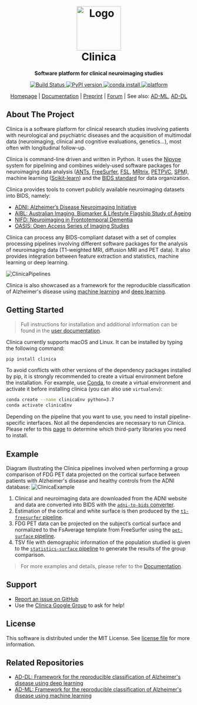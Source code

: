 <!--(http://www.clinica.run/img/clinica_brainweb.png)-->

<h1 align="center">
  <a href="http://www.clinica.run">
    <img src="http://www.clinica.run/assets/images/clinica-icon-257x257.png" alt="Logo" width="120" height="120">
  </a>
  <br/>
  Clinica
</h1>

<p align="center"><strong>Software platform for clinical neuroimaging studies</strong></p>

<p align="center">
  <a href="https://ci.inria.fr/clinica-aramis/job/clinica/job/master/">
    <img src="https://ci.inria.fr/clinica-aramis/buildStatus/icon?job=clinica%2Fmaster" alt="Build Status">
  </a>
  <a href="https://badge.fury.io/py/clinica">
    <img src="https://badge.fury.io/py/clinica.svg" alt="PyPI version">
  </a>
  <a href="https://aramislab.paris.inria.fr/clinica/docs/public/latest/Installation/">
    <img src="https://anaconda.org/aramislab/clinica/badges/installer/conda.svg" alt="conda install">
  </a>
  <a href="https://aramislab.paris.inria.fr/clinica/docs/public/latest/Installation/">
    <img src="https://anaconda.org/aramislab/clinica/badges/platforms.svg" alt="platform">
  </a>
</p>

<p align="center">
  <a href="http://www.clinica.run">Homepage</a> |
  <a href="https://aramislab.paris.inria.fr/clinica/docs/public/latest/">Documentation</a> |
  <a href="https://hal.inria.fr/hal-02308126">Preprint</a> |
  <a href="https://groups.google.com/forum/#!forum/clinica-user">Forum</a> |
  See also:
  <a href="#related-repositories">AD-ML</a>,
  <a href="#related-repositories">AD-DL</a>
</p>





## About The Project

Clinica is a software platform for clinical research studies involving patients
with neurological and psychiatric diseases and the acquisition of multimodal
data (neuroimaging, clinical and cognitive evaluations, genetics...), most
often with longitudinal follow-up.

Clinica is command-line driven and written in Python. It uses the
[Nipype](https://nipype.readthedocs.io/) system for pipelining and combines
widely-used software packages for neuroimaging data analysis
([ANTs](http://stnava.github.io/ANTs/),
[FreeSurfer](https://surfer.nmr.mgh.harvard.edu/),
[FSL](https://fsl.fmrib.ox.ac.uk/fsl/fslwiki),
[MRtrix](https://www.mrtrix.org/), [PETPVC](https://github.com/UCL/PETPVC),
[SPM](https://www.fil.ion.ucl.ac.uk/spm/)), machine learning
([Scikit-learn](https://scikit-learn.org/stable/)) and the [BIDS
standard](http://bids-specification.readthedocs.io/) for data organization.

Clinica provides tools to convert publicly available neuroimaging datasets into
BIDS, namely:

- [ADNI: Alzheimer’s Disease Neuroimaging Initiative](https://aramislab.paris.inria.fr/clinica/docs/public/latest/Converters/ADNI2BIDS/)
- [AIBL: Australian Imaging, Biomarker & Lifestyle Flagship Study of Ageing](https://aramislab.paris.inria.fr/clinica/docs/public/latest/Converters/AIBL2BIDS/)
- [NIFD: Neuroimaging in Frontotemporal Dementia](https://aramislab.paris.inria.fr/clinica/docs/public/latest/Converters/NIFD2BIDS/)
- [OASIS: Open Access Series of Imaging Studies](https://aramislab.paris.inria.fr/clinica/docs/public/latest/Converters/OASIS2BIDS/)

Clinica can process any BIDS-compliant dataset with a set of complex processing
pipelines involving different software packages for the analysis of
neuroimaging data (T1-weighted MRI, diffusion MRI and PET data). It also
provides integration between feature extraction and statistics, machine
learning or deep learning.

![ClinicaPipelines](http://www.clinica.run/img/Clinica_Pipelines_A4_2021-04-02_75dpi.jpg)

Clinica is also showcased as a framework for the reproducible classification of
Alzheimer's disease using [machine
learning](https://github.com/aramis-lab/AD-ML) and [deep
learning](https://github.com/aramis-lab/AD-DL).



## Getting Started
> Full instructions for installation and additional information can be found in
the [user documentation](https://aramislab.paris.inria.fr/clinica/docs/public/latest/).

Clinica currently supports macOS and Linux. It can be installed by typing the
following command:

```sh
pip install clinica
```

To avoid conflicts with other versions of the dependency packages installed by
pip, it is strongly recommended to create a virtual environment before the
installation.  For example, use
[Conda](https://docs.conda.io/en/latest/miniconda.html), to create a virtual
environment and activate it before installing clinica (you can also use
`virtualenv`):

```sh
conda create --name clinicaEnv python=3.7
conda activate clinicaEnv
```

Depending on the pipeline that you want to use, you need to install
pipeline-specific interfaces. Not all the dependencies are necessary to run
Clinica. Please refer to this [page](http://www.clinica.run/doc/Third-party/)
to determine which third-party libraries you need to install.

## Example

Diagram illustrating the Clinica pipelines involved when performing a group
comparison of FDG PET data projected on the cortical surface between patients
with Alzheimer's disease and healthy controls from the ADNI database:
![ClinicaExample](http://www.clinica.run/img/Clinica_Example_2021-04-02_75dpi.jpg)
1. Clinical and neuroimaging data are downloaded from the ADNI website and data
   are converted into BIDS with the [`adni-to-bids`
   converter](https://aramislab.paris.inria.fr/clinica/docs/public/latest/Converters/ADNI2BIDS/).
2. Estimation of the cortical and white surface is then produced by the
   [`t1-freesurfer`
   pipeline](https://aramislab.paris.inria.fr/clinica/docs/public/latest/Pipelines/T1_FreeSurfer/).
3. FDG PET data can be projected on the subject’s cortical surface and
   normalized to the FsAverage template from FreeSurfer using the
   [`pet-surface` pipeline](https://aramislab.paris.inria.fr/clinica/docs/public/latest/Pipelines/PET_Surface/).
4. TSV file with demographic information of the population studied is given to
   the [`statistics-surface`
   pipeline](https://aramislab.paris.inria.fr/clinica/docs/public/latest/Pipelines/Stats_Surface/) to generate
   the results of the group comparison.

> For more examples and details, please refer to the
> [Documentation](https://aramislab.paris.inria.fr/clinica/docs/public/latest/).





## Support
- [Report an issue on GitHub](https://github.com/aramis-lab/clinica/issues)
- Use the [Clinica Google
  Group](https://groups.google.com/forum/#!forum/clinica-user) to ask for help!





<!--
## Contributing
We encourage you to contribute to Clinica! Please check out the [Contributing
to Clinica guide](Contributing.md) for guidelines about how to proceed. Do not
hesitate to ask questions if something is not clear for you, report an issue,
etc.
-->




## License

This software is distributed under the MIT License. See [license
file](https://github.com/aramis-lab/clinica/blob/dev/LICENSE.txt) for more
information.


## Related Repositories

- [AD-DL: Framework for the reproducible classification of Alzheimer's disease using deep learning](https://github.com/aramis-lab/AD-DL)
- [AD-ML: Framework for the reproducible classification of Alzheimer's disease using machine learning](https://github.com/aramis-lab/AD-ML)
